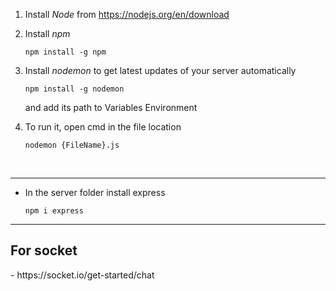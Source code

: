 1. Install *Node* from https://nodejs.org/en/download 

2. Install *npm*
    ```
    npm install -g npm 
    ```
3. Install *nodemon* to get latest updates of your server automatically 
    ```
    npm install -g nodemon
    ```
    and add its path to Variables Environment
4. To run it, open cmd in the file location
    ```
    nodemon {FileName}.js
    ```


<br>
<hr>

- In the server folder install express
    ```
    npm i express
    ```

<hr>

<h2> For socket</h2>
- https://socket.io/get-started/chat 